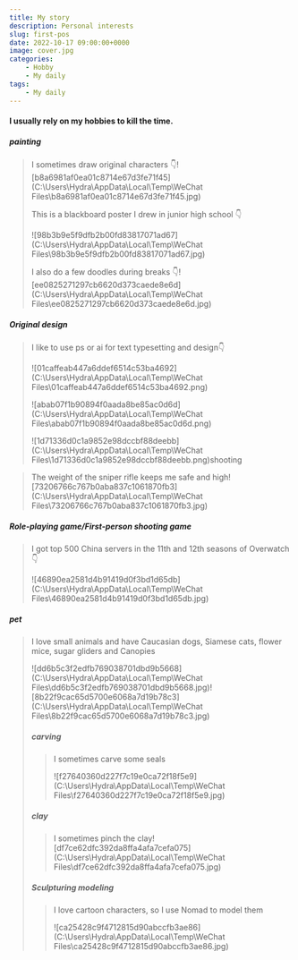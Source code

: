 ```yaml
---
title: My story
description: Personal interests
slug: first-pos
date: 2022-10-17 09:00:00+0000
image: cover.jpg
categories:
    - Hobby
    - My daily
tags:
    - My daily
---
```




#### I usually rely on my hobbies to kill the time.

##### painting

> I sometimes draw original characters 👇![b8a6981af0ea01c8714e67d3fe71f45](C:\Users\Hydra\AppData\Local\Temp\WeChat Files\b8a6981af0ea01c8714e67d3fe71f45.jpg)
>
> This is a blackboard poster I drew in junior high school 👇
>
> ![98b3b9e5f9dfb2b00fd83817071ad67](C:\Users\Hydra\AppData\Local\Temp\WeChat Files\98b3b9e5f9dfb2b00fd83817071ad67.jpg)
>
> I also do a few doodles during breaks 👇![ee0825271297cb6620d373caede8e6d](C:\Users\Hydra\AppData\Local\Temp\WeChat Files\ee0825271297cb6620d373caede8e6d.jpg)

##### Original design

> I like to use ps or ai for text typesetting and design👇
>
> ![01caffeab447a6ddef6514c53ba4692](C:\Users\Hydra\AppData\Local\Temp\WeChat Files\01caffeab447a6ddef6514c53ba4692.png)
>
> ![abab07f1b90894f0aada8be85ac0d6d](C:\Users\Hydra\AppData\Local\Temp\WeChat Files\abab07f1b90894f0aada8be85ac0d6d.png)
>
> ![1d71336d0c1a9852e98dccbf88deebb](C:\Users\Hydra\AppData\Local\Temp\WeChat Files\1d71336d0c1a9852e98dccbf88deebb.png)shooting

> The weight of the sniper rifle keeps me safe and high![73206766c767b0aba837c1061870fb3](C:\Users\Hydra\AppData\Local\Temp\WeChat Files\73206766c767b0aba837c1061870fb3.jpg)

 ##### Role-playing game/First-person shooting game

> I got top 500  China servers in the 11th and 12th seasons of Overwatch👇
>
> ![46890ea2581d4b91419d0f3bd1d65db](C:\Users\Hydra\AppData\Local\Temp\WeChat Files\46890ea2581d4b91419d0f3bd1d65db.jpg)

 ##### pet

> I love small animals and have Caucasian dogs, Siamese cats, flower mice, sugar gliders and Canopies
>
> ![dd6b5c3f2edfb769038701dbd9b5668](C:\Users\Hydra\AppData\Local\Temp\WeChat Files\dd6b5c3f2edfb769038701dbd9b5668.jpg)![8b22f9cac65d5700e6068a7d19b78c3](C:\Users\Hydra\AppData\Local\Temp\WeChat Files\8b22f9cac65d5700e6068a7d19b78c3.jpg)
>
>  ##### carving
>
> > I sometimes carve some seals
> >
> > ![f27640360d227f7c19e0ca72f18f5e9](C:\Users\Hydra\AppData\Local\Temp\WeChat Files\f27640360d227f7c19e0ca72f18f5e9.jpg)
>
>  ##### clay
>
> > I sometimes pinch the clay![df7ce62dfc392da8ffa4afa7cefa075](C:\Users\Hydra\AppData\Local\Temp\WeChat Files\df7ce62dfc392da8ffa4afa7cefa075.jpg)
>
>  ##### Sculpturing modeling
> >I love cartoon characters, so I use Nomad to model them
> > 
> >![ca25428c9f4712815d90abccfb3ae86](C:\Users\Hydra\AppData\Local\Temp\WeChat Files\ca25428c9f4712815d90abccfb3ae86.jpg)

> 
